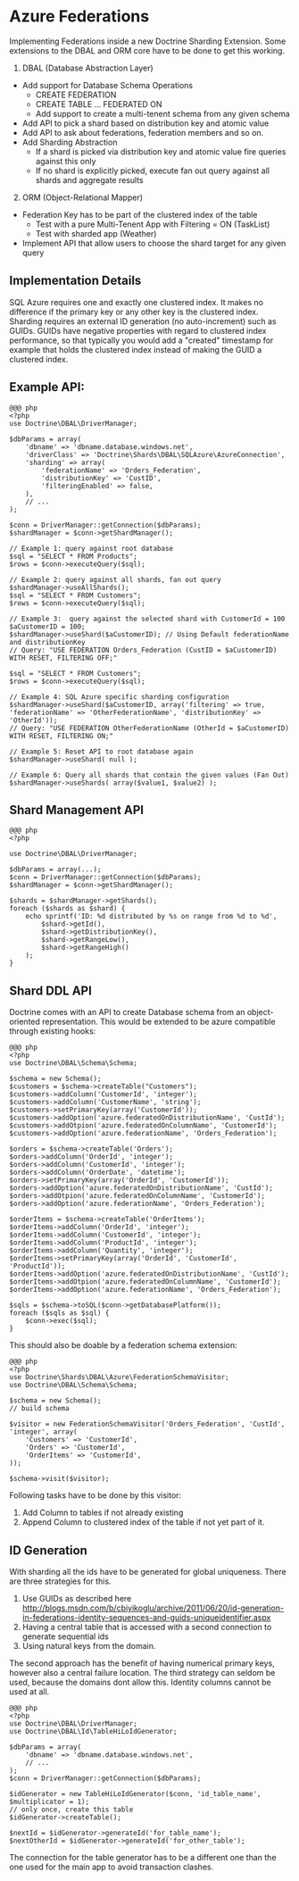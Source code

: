 # Azure Federations

Implementing Federations inside a new Doctrine Sharding Extension. Some extensions to the DBAL and ORM core have to be done to get this working.

1. DBAL (Database Abstraction Layer)

* Add support for Database Schema Operations
    * CREATE FEDERATION
    * CREATE TABLE ... FEDERATED ON
    * Add support to create a multi-tenent schema from any given schema
* Add API to pick a shard based on distribution key and atomic value
* Add API to ask about federations, federation members and so on.
* Add Sharding Abstraction
    * If a shard is picked via distribution key and atomic value fire queries against this only
    * If no shard is explicitly picked, execute fan out query against all shards and aggregate results

2. ORM (Object-Relational Mapper)

* Federation Key has to be part of the clustered index of the table
    * Test with a pure Multi-Tenent App with Filtering = ON (TaskList)
    * Test with sharded app (Weather)
* Implement API that allow users to choose the shard target for any given query

## Implementation Details

SQL Azure requires one and exactly one clustered index. It makes no difference if the primary key
or any other key is the clustered index. Sharding requires an external ID generation (no auto-increment)
such as GUIDs. GUIDs have negative properties with regard to clustered index performance, so that
typically you would add a "created" timestamp for example that holds the clustered index instead
of making the GUID a clustered index.

## Example API:

    @@@ php
    <?php
    use Doctrine\DBAL\DriverManager;

    $dbParams = array(
        'dbname' => 'dbname.database.windows.net',
        'driverClass' => 'Doctrine\Shards\DBAL\SQLAzure\AzureConnection',
        'sharding' => array(
            'federationName' => 'Orders_Federation',
            'distributionKey' => 'CustID',
            'filteringEnabled' => false,
        ),
        // ...
    );

    $conn = DriverManager::getConnection($dbParams);
    $shardManager = $conn->getShardManager();

    // Example 1: query against root database
    $sql = "SELECT * FROM Products";
    $rows = $conn->executeQuery($sql);

    // Example 2: query against all shards, fan out query
    $shardManager->useAllShards();
    $sql = "SELECT * FROM Customers";
    $rows = $conn->executeQuery($sql);

    // Example 3:  query against the selected shard with CustomerId = 100
    $aCustomerID = 100;
    $shardManager->useShard($aCustomerID); // Using Default federationName and distributionKey
    // Query: "USE FEDERATION Orders_Federation (CustID = $aCustomerID) WITH RESET, FILTERING OFF;"

    $sql = "SELECT * FROM Customers";
    $rows = $conn->executeQuery($sql);

    // Example 4: SQL Azure specific sharding configuration
    $shardManager->useShard($aCustomerID, array('filtering' => true, 'federationName' => 'OtherFederationName', 'distributionKey' => 'OtherId'));
    // Query: "USE FEDERATION OtherFederationName (OtherId = $aCustomerID) WITH RESET, FILTERING ON;"

    // Example 5: Reset API to root database again
    $shardManager->useShard( null );

    // Example 6: Query all shards that contain the given values (Fan Out)
    $shardManager->useShards( array($value1, $value2) );

## Shard Management API

    @@@ php
    <?php

    use Doctrine\DBAL\DriverManager;

    $dbParams = array(...);
    $conn = DriverManager::getConnection($dbParams);
    $shardManager = $conn->getShardManager();

    $shards = $shardManager->getShards();
    foreach ($shards as $shard) {
        echo sprintf('ID: %d distributed by %s on range from %d to %d', 
            $shard->getId(),
            $shard->getDistributionKey(),
            $shard->getRangeLow(),
            $shard->getRangeHigh()
        );
    }

## Shard DDL API

Doctrine comes with an API to create Database schema from an object-oriented representation. This would be extended to be azure compatible through existing hooks:

    @@@ php
    <?php
    use Doctrine\DBAL\Schema\Schema;

    $schema = new Schema();
    $customers = $schema->createTable("Customers");
    $customers->addColumn('CustomerId', 'integer');
    $customers->addColumn('CustomerName', 'string');
    $customers->setPrimaryKey(array('CustomerId'));
    $customers->addOption('azure.federatedOnDistributionName', 'CustId');
    $customers->addOtpion('azure.federatedOnColumnName', 'CustomerId');
    $customers->addOption('azure.federationName', 'Orders_Federation');

    $orders = $schema->createTable('Orders');
    $orders->addColumn('OrderId', 'integer');
    $orders->addColumn('CustomerId', 'integer');
    $orders->addColumn('OrderDate', 'datetime');
    $orders->setPrimaryKey(array('OrderId', 'CustomerId'));
    $orders->addOption('azure.federatedOnDistributionName', 'CustId');
    $orders->addOtpion('azure.federatedOnColumnName', 'CustomerId');
    $orders->addOption('azure.federationName', 'Orders_Federation');

    $orderItems = $schema->createTable('OrderItems');
    $orderItems->addColumn('OrderId', 'integer');
    $orderItems->addColumn('CustomerId', 'integer');
    $orderItems->addColumn('ProductId', 'integer');
    $orderItems->addColumn('Quantity', 'integer');
    $orderItems->setPrimaryKey(array('OrderId', 'CustomerId', 'ProductId'));
    $orderItems->addOption('azure.federatedOnDistributionName', 'CustId');
    $orderItems->addOtpion('azure.federatedOnColumnName', 'CustomerId');
    $orderItems->addOption('azure.federationName', 'Orders_Federation');

    $sqls = $schema->toSQL($conn->getDatabasePlatform());
    foreach ($sqls as $sql) {
        $conn->exec($sql);
    }

This should also be doable by a federation schema extension:

    @@@ php
    <?php
    use Doctrine\Shards\DBAL\Azure\FederationSchemaVisitor;
    use Doctrine\DBAL\Schema\Schema;

    $schema = new Schema();
    // build schema

    $visitor = new FederationSchemaVisitor('Orders_Federation', 'CustId', 'integer', array(
        'Customers' => 'CustomerId',
        'Orders' => 'CustomerId',
        'OrderItems' => 'CustomerId',
    ));

    $schema->visit($visitor);

Following tasks have to be done by this visitor:

1. Add Column to tables if not already existing
2. Append Column to clustered index of the table if not yet part of it.

## ID Generation

With sharding all the ids have to be generated for global uniqueness. There are three strategies for this.

1. Use GUIDs as described here http://blogs.msdn.com/b/cbiyikoglu/archive/2011/06/20/id-generation-in-federations-identity-sequences-and-guids-uniqueidentifier.aspx
2. Having a central table that is accessed with a second connection to generate sequential ids
3. Using natural keys from the domain.

The second approach has the benefit of having numerical primary keys, however also a central failure location. The third strategy can seldom be used, because the domains dont allow this. Identity columns cannot be used at all.

    @@@ php
    <?php
    use Doctrine\DBAL\DriverManager;
    use Doctrine\DBAL\Id\TableHiLoIdGenerator;

    $dbParams = array(
        'dbname' => 'dbname.database.windows.net',
        // ...
    );
    $conn = DriverManager::getConnection($dbParams);

    $idGenerator = new TableHiLoIdGenerator($conn, 'id_table_name', $multiplicator = 1);
    // only once, create this table
    $idGenerator->createTable();

    $nextId = $idGenerator->generateId('for_table_name');
    $nextOtherId = $idGenerator->generateId('for_other_table');

The connection for the table generator has to be a different one than the one used for the main app to avoid transaction clashes.
